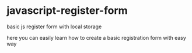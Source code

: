 # javascript-register-form
basic js register form with local storage

here you can easily learn how to create a basic registration form with easy way
